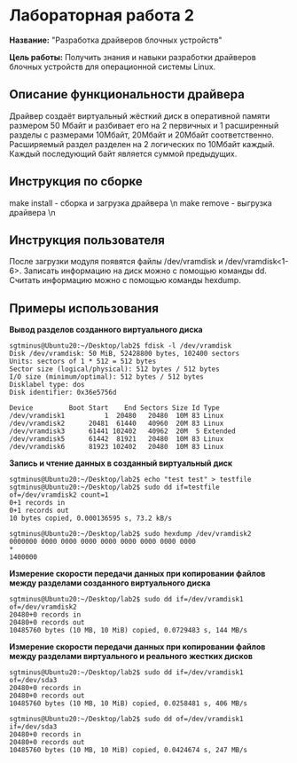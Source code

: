 # Лабораторная работа 2

**Название:** "Разработка драйверов блочных устройств"

**Цель работы:** Получить знания и навыки разработки драйверов блочных устройств для операционной системы Linux.

## Описание функциональности драйвера

Драйвер создаёт виртуальный жёсткий диск в оперативной памяти размером 50 Мбайт и разбивает его на 2 первичных и 1 расширенный разделы с размерами 10Мбайт, 20Мбайт и 20Мбайт соответственно. Расширяемый раздел разделен на 2 логических по 10Мбайт каждый. Каждый последующий байт является суммой предыдущих.

## Инструкция по сборке

make install - сборка и загрузка драйвера \n
make remove - выгрузка драйвера \n

## Инструкция пользователя
После загрузки модуля появятся файлы /dev/vramdisk и /dev/vramdisk<1-6>. Записать информацию на диск можно с помощью команды dd. Считать информацию можно с помощью команды hexdump.

## Примеры использования
**Вывод разделов созданного виртуального диска**
```shell
sgtminus@Ubuntu20:~/Desktop/lab2$ fdisk -l /dev/vramdisk  
Disk /dev/vramdisk: 50 MiB, 52428800 bytes, 102400 sectors  
Units: sectors of 1 * 512 = 512 bytes  
Sector size (logical/physical): 512 bytes / 512 bytes  
I/O size (minimum/optimal): 512 bytes / 512 bytes  
Disklabel type: dos  
Disk identifier: 0x36e5756d  

Device         Boot Start    End Sectors Size Id Type  
/dev/vramdisk1          1  20480   20480  10M 83 Linux  
/dev/vramdisk2      20481  61440   40960  20M 83 Linux  
/dev/vramdisk3      61441 102402   40962  20M  5 Extended  
/dev/vramdisk5      61442  81921   20480  10M 83 Linux  
/dev/vramdisk6      81923 102402   20480  10M 83 Linux  
```

**Запись и чтение данных в созданный виртуальный диск**
```shell
sgtminus@Ubuntu20:~/Desktop/lab2$ echo "test test" > testfile
sgtminus@Ubuntu20:~/Desktop/lab2$ sudo dd if=testfile of=/dev/vramdisk2 count=1
0+1 records in
0+1 records out
10 bytes copied, 0.000136595 s, 73.2 kB/s
```

```shell
sgtminus@Ubuntu20:~/Desktop/lab2$ sudo hexdump /dev/vramdisk2
0000000 0000 0000 0000 0000 0000 0000 0000 0000
*
1400000
```

**Измерение скорости передачи данных при копировании файлов между разделами созданного виртуального диска**

```shell
sgtminus@Ubuntu20:~/Desktop/lab2$ sudo dd if=/dev/vramdisk1 of=/dev/vramdisk2
20480+0 records in
20480+0 records out
10485760 bytes (10 MB, 10 MiB) copied, 0.0729483 s, 144 MB/s
```

**Измерение скорости передачи данных при копировании файлов между разделами виртуального и реального жестких дисков**

```shell
sgtminus@Ubuntu20:~/Desktop/lab2$ sudo dd if=/dev/vramdisk1 of=/dev/sda3
20480+0 records in
20480+0 records out
10485760 bytes (10 MB, 10 MiB) copied, 0.0258481 s, 406 MB/s
```

```shell
sgtminus@Ubuntu20:~/Desktop/lab2$ sudo dd of=/dev/vramdisk1 if=/dev/sda3
20480+0 records in
20480+0 records out
10485760 bytes (10 MB, 10 MiB) copied, 0.0424674 s, 247 MB/s
```

